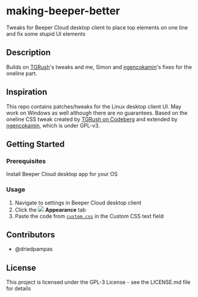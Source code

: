 # making-beeper-better

Tweaks for Beeper Cloud desktop client to place top elements on one line and fix some stupid UI elements

## Description

Builds on [TGRush](https://codeberg.org/TGRush)'s tweaks and me, Simon and [ngencokamin](https://github.com/ngencokamin)'s fixes for the oneline part.

## Inspiration

This repo contains patches/tweaks for the Linux desktop client UI. May work on Windows as well although there are no guarantees.
Based on the oneline CSS tweak created by [TGRush on Codeberg](https://codeberg.org/TGRush/beeper-tweaks/src/branch/main/header-online.css) and extended by [ngencokamin](https://github.com/ngencokamin), which is under GPL-v3.

## Getting Started

### Prerequisites 

Install Beeper Cloud desktop app for your OS

### Usage

1. Navigate to settings in Beeper Cloud desktop client
2. Click the **![](https://i.ibb.co/y5jFp49/path2.png) Appearance** tab
3. Paste the code from [`custom.css`](/custom.css) in the Custom CSS text field

## Contributors

- @driedpampas

## License

This project is licensed under the GPL-3 License - see the LICENSE.md file for details
